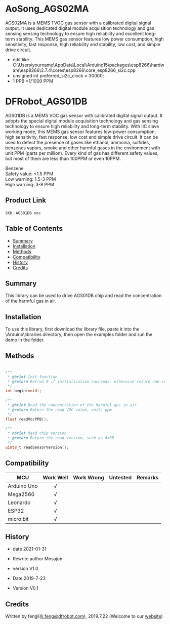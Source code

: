 # AoSong_AGS02MA
AGS02MA is a MEMS TVOC gas sensor with a calibrated digital signal output. It uses dedicated digital module acquisition technology and gas sensing sensing technology to ensure high reliability and excellent long-term stability. This MEMS gas sensor features low power consumption, high sensitivity, fast response, high reliability and stability, low cost, and simple drive circuit.

 * edit like C:\Users\yourname\AppData\Local\Arduino15\packages\esp8266\hardware\esp8266\2.7.4\cores\esp8266\core_esp8266_si2c.cpp
 * unsigned int preferred_si2c_clock = 30000;
 * 1 PPB =1/1000 PPM

# DFRobot_AGS01DB
AGS01DB is a MEMS VOC gas sensor with calibrated digital signal output. It adopts the special digital module acquisition technology and gas sensing technology to ensure high reliability and long-term stability. With IIC slave working mode, this MEMS gas sensor features low-power consumption, high sensitivity, fast response, low cost and simple drive circuit. It can be used to detect the presence of gases like ethanol, ammonia, sulfides, benzenes vapors, smoke and other harmful gases in the environment with unit PPM (parts per million).
Every kind of gas has different safety values, but most of them are less than 100PPM or even 10PPM.<br>


Benzene <br>
Safety value: <1.5 PPM<br>
Low warning: 1.5-3 PPM<br>
High warning: 3-8 PPM<br>
 
## Product Link
    SKU：AGS01DB voc
   
## Table of Contents

* [Summary](#summary)
* [Installation](#installation)
* [Methods](#methods)
* [Compatibility](#compatibility)
* [History](#history)
* [Credits](#credits)

## Summary

This library can be used to drive AGS01DB chip and read the concentration of the harmful gas in air.

## Installation

To use this library, first download the library file, paste it into the \Arduino\libraries directory, then open the examples folder and run the demo in the folder.

## Methods

```C++
    
/**
 * @brief Init function
 * @return Retrun 0 if initialization succeeds, otherwise return non-zero and error code
 */
int begin(void);
    
/**
 * @brief Read the concentration of the harmful gas in air
 * @return Return the read VOC value, unit: ppm
 */
float readVocPPB();
    
/**
 * @brief Read chip version
 * @return Return the read version, such as 0x0B
 */
uint8_t readSensorVersion();
```

## Compatibility

MCU                | Work Well    | Work Wrong   | Untested    | Remarks
------------------ | :----------: | :----------: | :---------: | -----
Arduino Uno        |      √       |              |             | 
Mega2560        |      √       |              |             | 
Leonardo        |      √       |              |             | 
ESP32        |      √       |              |             | 
micro:bit        |      √       |              |             | 


## History

- date  2021-01-31
- Rewrite author Mosajon
- version  V1.0


- Date 2019-7-23
- Version V0.1


## Credits

Written by fengli(li.feng@dfrobot.com), 2019.7.22 (Welcome to our [website](https://www.dfrobot.com/))





